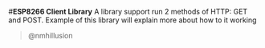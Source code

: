 #**ESP8266 Client Library**
A library support run 2 methods of HTTP: GET and POST.
Example of this library will explain more about how to it working

> @nmhillusion